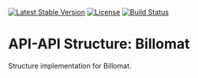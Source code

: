 [![Latest Stable Version](https://poser.pugx.org/api-api/structure-billomat/version)](https://packagist.org/packages/api-api/structure-billomat)
[![License](https://poser.pugx.org/api-api/structure-billomat/license)](https://packagist.org/packages/api-api/structure-billomat)
[![Build Status](https://api.travis-ci.org/api-api/structure-billomat.png?branch=master)](https://travis-ci.org/awsmug/alexa-sdk)
# API-API Structure: Billomat

Structure implementation for Billomat.
